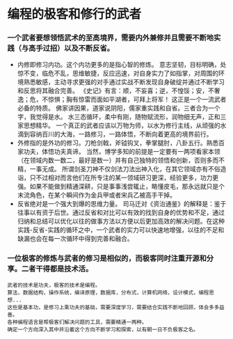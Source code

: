 <style>
  .page-header>a{display:none;}
  .site-footer{display:none;}
</style>
# 编程的极客和修行的武者
### 一个武者要想领悟武术的至高境界，需要内外兼修并且需要不断地实践（与高手过招）以及不断反省。
+ 内修即修习内功。这个内功更多的是指心智的修炼。
  意志坚韧，目标明确，处惊不变，临危不乱，思维敏捷，反应迅速，对自身实力了如指掌，对周围的环境熟悉敏感，主动寻求更强的对手通过实战不断发现自身破绽并通过不断学习和反思将其融合完善。
  《史记》有言：顺，不妄喜；逆，不惶馁；安，不奢逸；危，不惊惧；胸有惊雷而面如平湖者，可拜上将军！
  这正是一个一流武者必备的特质。
  佛家讲因果，道家说阴阳，儒家重实践和自省。三者合为一个字，我觉得是水。
  水三态循环，柔中有刚，随物赋流形，润物细无声，正和三家思想精华。
  一个真正的武者应该以万物为师，以水为修行主线，从顽强的水滴到容纳百川的大海，一路修习，一路体悟，不断向着更高的境界前行。
+ 外修指的是外功的修习。刀枪剑戟，斧钺钩叉，拳掌腿肘，八卦五行。熟悉百家功夫，体悟功夫真谛。
  当然，博学多知的前提是一定要有一两项看家本领（在领域内数一数二，最好是数一）并有自己独特的领悟和创新，否则多而不精，一事无成。
  所谓剑圣刀神不仅剑法刀法出神入化，在其它领域亦有不俗造诣，只不过相对而言他们在所专注的某一领域研习更深，经验更多，功力更强。如果不能做到精通深耕，只是事事浅尝辄止，略懂皮毛，那永远就只是个末流角色，在某个瞬间作为金兵甲或者宋兵乙被高手干掉。
+ 反省绝对是一个强大到爆的思维力量。
  司马迁对《资治通鉴》的解释是：鉴于往事以有资于后世。通过反省和对比可以有效的找到自身的优势和不足，通过归纳和总结可以优化以往的做事方法以方便以后更加高效的解决问题。在这种实践-反省-实践的循环之中，一个武者的实力可以快速地增强，以往的不足和缺漏也会在每一次循环中得到完善和融合。
### 一位极客的修炼与武者的修习是相似的，而极客同时注重开源和分享。二者干得都是技术活。
    武者的技术是功夫，极客的技术是编程。
    算法，数据结构，操作系统，编译原理，数据库，分布式，计算机网络，设计模式，编程思想...
    这些是基本功，是修习上乘功夫的基础，需要深度学习，需要结合实践不断地回顾，体会多多益善。
    各种编程语言是帮极客们解决问题的工具，需要精通一两种。
    确定一个方向深入其中并沿着这个方向不断学习和探索，以有朝一日不负极客之名。
